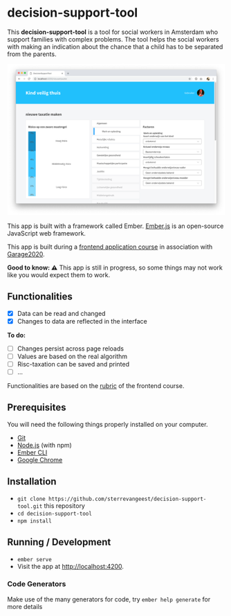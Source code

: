 # decision-support-tool

This **decision-support-tool** is a tool for social workers in Amsterdam who support families with complex problems. The tool helps the social workers with making an indication about the chance that a child has to be separated from the parents.

![screencapture of the application](screencapture.png)

This app is built with a framework called Ember. [Ember.js](https://www.emberjs.com/) is an open-source JavaScript web framework.

This app is built during a [frontend application course](https://github.com/cmda-tt/course-18-19/tree/master/frontend-applications) in association with [Garage2020](https://github.com/cmda-tt/course-18-19/tree/master/frontend-applications).

**Good to know: :warning:** This app is still in progress, so some things may not work like you would expect them to work.

## Functionalities

- [x] Data can be read and changed
- [x] Changes to data are reflected in the interface

**To do:**

- [ ] Changes persist across page reloads
- [ ] Values are based on the real algorithm
- [ ] Risc-taxation can be saved and printed
- [ ] ...

Functionalities are based on the [rubric](https://github.com/cmda-tt/course-18-19/blob/master/frontend-applications/assessment.md) of the frontend course.

## Prerequisites

You will need the following things properly installed on your computer.

- [Git](https://git-scm.com/)
- [Node.js](https://nodejs.org/) (with npm)
- [Ember CLI](https://ember-cli.com/)
- [Google Chrome](https://google.com/chrome/)

## Installation

- `git clone https://github.com/sterrevangeest/decision-support-tool.git` this repository
- `cd decision-support-tool`
- `npm install`

## Running / Development

- `ember serve`
- Visit the app at [http://localhost:4200](http://localhost:4200).

### Code Generators

Make use of the many generators for code, try `ember help generate` for more details
